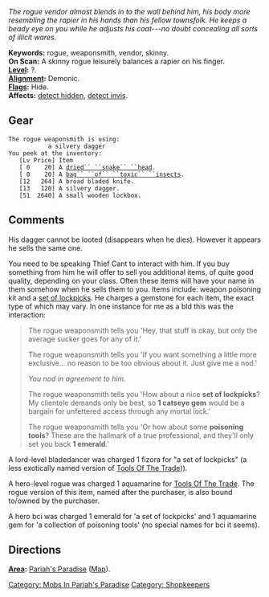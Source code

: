 *The rogue vendor almost blends in to the wall behind him, his body more
resembling the rapier in his hands than his fellow townsfolk. He keeps a
beady eye on you while he adjusts his coat---no doubt concealing all
sorts of illicit wares.*

**Keywords:** rogue, weaponsmith, vendor, skinny.  
**On Scan:** A skinny rogue leisurely balances a rapier on his finger.  
**[Level](Level.md "wikilink"):** ?.  
**[Alignment](Alignment.md "wikilink"):** Demonic.  
**[Flags](:Category:_Mob_Types.md "wikilink"):** Hide.  
**Affects:** [detect hidden](Detect_Hidden.md "wikilink"), [detect
invis](Detect_Invis.md "wikilink").  

## Gear

`The rogue weaponsmith is using:`  
`   `<wielded>`        a silvery dagger`  
`You peek at the inventory:`  
`   [Lv Price] Item`  
`   [ 0    20] A `[`dried`` ``snake`` ``head`](Dried_Snake_Head.md "wikilink")`.`  
`   [ 0    20] A `[`bag`` ``of`` ``toxic`` ``insects`](Bag_of_Toxic_Insects.md "wikilink")`.`  
`   [12   264] A broad bladed knife.`  
`   [13   120] A silvery dagger.`  
`   [51  2640] A small wooden lockbox.`

## Comments

His dagger cannot be looted (disappears when he dies). However it
appears he sells the same one.

You need to be speaking Thief Cant to interact with him. If you buy
something from him he will offer to sell you additional items, of quite
good quality, depending on your class. Often these items will have your
name in them somehow when he sells them to you. Items include: weapon
poisoning kit and a [set of
lockpicks](Tools_Of_The_Trade.md "wikilink"). He charges a gemstone for
each item, the exact type of which may vary. In one instance for me as a
bld this was the interaction:

> The rogue weaponsmith tells you 'Hey, that stuff is okay, but only the
> average sucker goes for any of it.'
>
> The rogue weaponsmith tells you 'If you want something a little more
> exclusive... no reason to be too obvious about it. Just give me a
> nod.'
>
> <i>You nod in agreement to him.</i>
>
> The rogue weaponsmith tells you 'How about a nice **set of
> lockpicks**? My clientele demands only be best, so **1 catseye gem**
> would be a bargain for unfettered access through any mortal lock.'
>
> The rogue weaponsmith tells you 'Or how about some **poisoning
> tools**? These are the hallmark of a true professional, and they'll
> only set you back **1 emerald**.'

A lord-level bladedancer was charged 1 fizora for "a set of lockpicks"
(a less exotically named version of [Tools Of The
Trade](Tools_Of_The_Trade "wikilink"))).

A hero-level rogue was charged 1 aquamarine for [Tools Of The
Trade](Tools_Of_The_Trade "wikilink"). The rogue version of this item,
named after the purchaser, is also bound to/owned by the purchaser.

A hero bci was charged 1 emerald for 'a set of lockpicks' and 1
aquamarine gem for 'a collection of poisoning tools' (no special names
for bci it seems).

## Directions

**[Area](:Category:_Areas.md "wikilink"):** [Pariah's
Paradise](:Category:_Pariah's_Paradise.md "wikilink")
([Map](Pariah's_Paradise_Map.md "wikilink")).  

[Category: Mobs In Pariah's
Paradise](Category:_Mobs_In_Pariah's_Paradise "wikilink") [Category:
Shopkeepers](Category:_Shopkeepers "wikilink")
